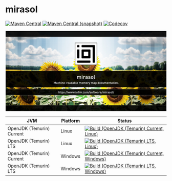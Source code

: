 mirasol
===

[![Maven Central](https://img.shields.io/maven-central/v/com.io7m.mirasol/com.io7m.mirasol.svg?style=flat-square)](http://search.maven.org/#search%7Cga%7C1%7Cg%3A%22com.io7m.mirasol%22)
[![Maven Central (snapshot)](https://img.shields.io/nexus/s/com.io7m.mirasol/com.io7m.mirasol?server=https%3A%2F%2Fs01.oss.sonatype.org&style=flat-square)](https://s01.oss.sonatype.org/content/repositories/snapshots/com/io7m/mirasol/)
[![Codecov](https://img.shields.io/codecov/c/github/io7m/mirasol.svg?style=flat-square)](https://codecov.io/gh/io7m/mirasol)

![com.io7m.mirasol](./src/site/resources/mirasol.jpg?raw=true)

| JVM | Platform | Status |
|-----|----------|--------|
| OpenJDK (Temurin) Current | Linux | [![Build (OpenJDK (Temurin) Current, Linux)](https://img.shields.io/github/actions/workflow/status/io7m/mirasol/main.linux.temurin.current.yml)](https://github.com/io7m/mirasol/actions?query=workflow%3Amain.linux.temurin.current)|
| OpenJDK (Temurin) LTS | Linux | [![Build (OpenJDK (Temurin) LTS, Linux)](https://img.shields.io/github/actions/workflow/status/io7m/mirasol/main.linux.temurin.lts.yml)](https://github.com/io7m/mirasol/actions?query=workflow%3Amain.linux.temurin.lts)|
| OpenJDK (Temurin) Current | Windows | [![Build (OpenJDK (Temurin) Current, Windows)](https://img.shields.io/github/actions/workflow/status/io7m/mirasol/main.windows.temurin.current.yml)](https://github.com/io7m/mirasol/actions?query=workflow%3Amain.windows.temurin.current)|
| OpenJDK (Temurin) LTS | Windows | [![Build (OpenJDK (Temurin) LTS, Windows)](https://img.shields.io/github/actions/workflow/status/io7m/mirasol/main.windows.temurin.lts.yml)](https://github.com/io7m/mirasol/actions?query=workflow%3Amain.windows.temurin.lts)|

